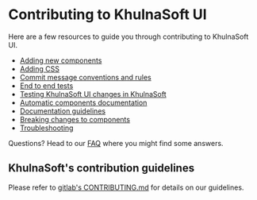 # Contributing to KhulnaSoft UI

Here are a few resources to guide you through contributing to KhulnaSoft UI.

- [Adding new components](./doc/contributing/adding_components.md)
- [Adding CSS](./doc/contributing/adding_css.md)
- [Commit message conventions and rules](./doc/contributing/commits.md)
- [End to end tests](./doc/contributing/end_to_end_test.md)
- [Testing KhulnaSoft UI changes in KhulnaSoft](./doc/contributing/gitlab_integration_test.md)
- [Automatic components documentation](./doc/contributing/automatic_documentation.md)
- [Documentation guidelines](./doc/contributing/documentation_guidelines.md)
- [Breaking changes to components](./doc/contributing/breaking_changes_to_components.md)
- [Troubleshooting](./doc/contributing/troubleshooting.md)

Questions? Head to our [FAQ](./FAQ.md) where you might find some answers.

## KhulnaSoft's contribution guidelines

Please refer to [gitlab's CONTRIBUTING.md](https://github.com/khulnasoft/khulnasoft/blob/master/CONTRIBUTING.md)
for details on our guidelines.
